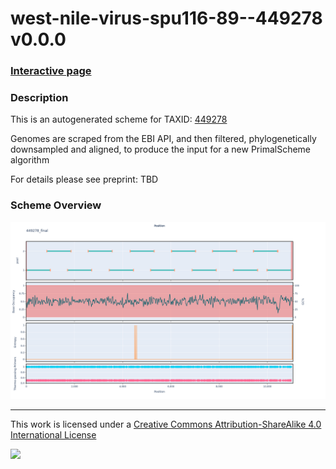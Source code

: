 # west-nile-virus-spu116-89--449278 v0.0.0

### [Interactive page](https://chrisgkent.github.io/schemes/west-nile-virus-spu116-89--449278-1000-v0.0.0)

### Description

This is an autogenerated scheme for TAXID: [449278](https://www.ncbi.nlm.nih.gov/Taxonomy/Browser/wwwtax.cgi?mode=Info&id=449278&lvl=3&lin=f&keep=1&srchmode=1&unlock)

Genomes are scraped from the EBI API, and then filtered, phylogenetically downsampled and aligned, to produce the input for a new PrimalScheme algorithm

For details please see preprint: TBD

### Scheme Overview

![Alt text](work/449278_final.png '449278_final.png')

------------------------------------------------------------------------

This work is licensed under a [Creative Commons Attribution-ShareAlike 4.0 International License](http://creativecommons.org/licenses/by-sa/4.0/) 

![](https://i.creativecommons.org/l/by-sa/4.0/88x31.png)